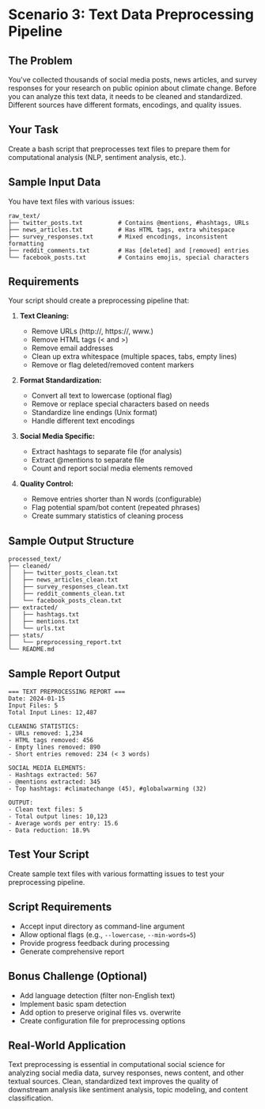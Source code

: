 # Scenario 3: Text Data Preprocessing Pipeline

## The Problem

You've collected thousands of social media posts, news articles, and survey responses for your research on public opinion about climate change. Before you can analyze this text data, it needs to be cleaned and standardized. Different sources have different formats, encodings, and quality issues.

## Your Task

Create a bash script that preprocesses text files to prepare them for computational analysis (NLP, sentiment analysis, etc.).

## Sample Input Data
You have text files with various issues:
```
raw_text/
├── twitter_posts.txt          # Contains @mentions, #hashtags, URLs
├── news_articles.txt          # Has HTML tags, extra whitespace
├── survey_responses.txt       # Mixed encodings, inconsistent formatting
├── reddit_comments.txt        # Has [deleted] and [removed] entries
└── facebook_posts.txt         # Contains emojis, special characters
```

## Requirements

Your script should create a preprocessing pipeline that:

1. **Text Cleaning:**
   - Remove URLs (http://, https://, www.)
   - Remove HTML tags (< and >)
   - Remove email addresses
   - Clean up extra whitespace (multiple spaces, tabs, empty lines)
   - Remove or flag deleted/removed content markers

2. **Format Standardization:**
   - Convert all text to lowercase (optional flag)
   - Remove or replace special characters based on needs
   - Standardize line endings (Unix format)
   - Handle different text encodings

3. **Social Media Specific:**
   - Extract hashtags to separate file (for analysis)
   - Extract @mentions to separate file
   - Count and report social media elements removed

4. **Quality Control:**
   - Remove entries shorter than N words (configurable)
   - Flag potential spam/bot content (repeated phrases)
   - Create summary statistics of cleaning process

## Sample Output Structure
```
processed_text/
├── cleaned/
│   ├── twitter_posts_clean.txt
│   ├── news_articles_clean.txt
│   ├── survey_responses_clean.txt
│   ├── reddit_comments_clean.txt
│   └── facebook_posts_clean.txt
├── extracted/
│   ├── hashtags.txt
│   ├── mentions.txt
│   └── urls.txt
├── stats/
│   └── preprocessing_report.txt
└── README.md
```

## Sample Report Output
```
=== TEXT PREPROCESSING REPORT ===
Date: 2024-01-15
Input Files: 5
Total Input Lines: 12,487

CLEANING STATISTICS:
- URLs removed: 1,234
- HTML tags removed: 456
- Empty lines removed: 890
- Short entries removed: 234 (< 3 words)

SOCIAL MEDIA ELEMENTS:
- Hashtags extracted: 567
- @mentions extracted: 345
- Top hashtags: #climatechange (45), #globalwarming (32)

OUTPUT:
- Clean text files: 5
- Total output lines: 10,123
- Average words per entry: 15.6
- Data reduction: 18.9%
```

## Test Your Script

Create sample text files with various formatting issues to test your preprocessing pipeline.

## Script Requirements

- Accept input directory as command-line argument
- Allow optional flags (e.g., `--lowercase`, `--min-words=5`)
- Provide progress feedback during processing
- Generate comprehensive report

## Bonus Challenge (Optional)

- Add language detection (filter non-English text)
- Implement basic spam detection
- Add option to preserve original files vs. overwrite
- Create configuration file for preprocessing options

## Real-World Application

Text preprocessing is essential in computational social science for analyzing social media data, survey responses, news content, and other textual sources. Clean, standardized text improves the quality of downstream analysis like sentiment analysis, topic modeling, and content classification.